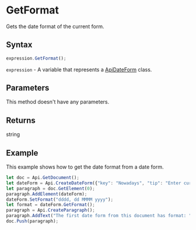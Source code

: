 # GetFormat

Gets the date format of the current form.

## Syntax

```javascript
expression.GetFormat();
```

`expression` - A variable that represents a [ApiDateForm](../ApiDateForm.md) class.

## Parameters

This method doesn't have any parameters.

## Returns

string

## Example

This example shows how to get the date format from a date form.

```javascript editor-
let doc = Api.GetDocument();
let dateForm = Api.CreateDateForm({"key": "Nowadays", "tip": "Enter current date", "required": true, "placeholder": "Your date here", "format": "mm.dd.yyyy", "lang": "en-US"});
let paragraph = doc.GetElement(0);
paragraph.AddElement(dateForm);
dateForm.SetFormat("dddd, dd MMMM yyyy");
let format = dateForm.GetFormat();
paragraph = Api.CreateParagraph();
paragraph.AddText("The first date form from this document has format: " + format);
doc.Push(paragraph);
```

